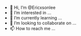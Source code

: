- 👋 Hi, I’m @Ericxsonlee
- 👀 I’m interested in ...
- 🌱 I’m currently learning ...
- 💞️ I’m looking to collaborate on ...
- 📫 How to reach me ...

<!---
Ericxsonlee/Ericxsonlee is a ✨ special ✨ repository because its `README.md` (this file) appears on your GitHub profile.
You can click the Preview link to take a look at your changes.
--->
